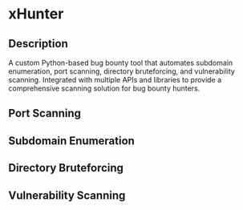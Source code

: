 # xHunter

## Description

A custom Python-based bug bounty tool that automates subdomain enumeration, port scanning, directory bruteforcing, and vulnerability scanning. Integrated with multiple APIs and libraries to provide a comprehensive scanning solution for bug bounty hunters.

## Port Scanning

## Subdomain Enumeration

## Directory Bruteforcing

## Vulnerability Scanning

